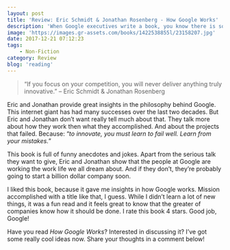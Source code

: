```yaml
---
layout: post
title: 'Review: Eric Schmidt & Jonathan Rosenberg - How Google Works'
description: 'When Google executives write a book, you know there is something in it. What it is, you must find out. With that in mind, I started reading this amazing book to end my year of reading. Here&#8217;s my review!'
image: 'https://images.gr-assets.com/books/1422538855l/23158207.jpg'
date: 2017-12-21 07:12:23
tags:
    - Non-Fiction
category: Review
blog: 'reading'
---
```

> &#8220;If you focus on your competition, you will never deliver anything truly innovative.&#8221; &#8211; Eric Schmidt & Jonathan Rosenberg

Eric and Jonathan provide great insights in the philosophy behind Google. This internet giant has had many successes over the last two decades. But Eric and Jonathan don&#8217;t want really tell much about that. They talk more about how they work then what they accomplished. And about the projects that failed. Because: “<em>to innovate, you must learn to fail well. Learn from your mistakes.</em>”

This book is full of funny anecdotes and jokes. Apart from the serious talk they want to give, Eric and Jonathan show that the people at Google are working the work life we all dream about. And if they don&#8217;t, they&#8217;re probably going to start a billion dollar company soon.

I liked this book, because it gave me insights in how Google works. Mission accomplished with a title like that, I guess. While I didn&#8217;t learn a lot of new things, it was a fun read and it feels great to know that the greater of companies know how it should be done. I rate this book 4 stars. Good job, Google!

Have you read <em>How Google Works</em>? Interested in discussing it? I&#8217;ve got some really cool ideas now. Share your thoughts in a comment below!